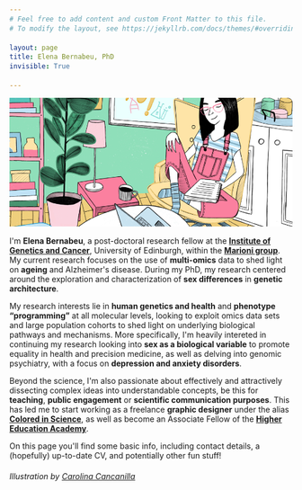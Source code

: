 ```yaml
---
# Feel free to add content and custom Front Matter to this file.
# To modify the layout, see https://jekyllrb.com/docs/themes/#overriding-theme-defaults

layout: page
title: Elena Bernabeu, PhD
invisible: True

---
```


![Header](assets/img/header.png)

I'm **Elena Bernabeu**, a post-doctoral research fellow at the **[Institute of Genetics and Cancer](https://www.ed.ac.uk/institute-genetics-cancer)**, University of Edinburgh, within the **[Marioni group](https://marioni-group.owlstown.net/)**. My current research focuses on the use of **multi-omics** data to shed light on **ageing** and Alzheimer's disease. During my PhD, my research centered around the exploration and characterization of **sex differences** in **genetic architecture**.

My research interests lie in **human genetics and health** and **phenotype “programming”** at all molecular levels, looking to exploit omics data sets and large population cohorts to shed light on underlying biological pathways and mechanisms. More specifically, I'm heavily intereted in continuing my research looking into **sex as a biological variable** to promote equality in health and precision medicine, as well as delving into genomic psychiatry, with a focus on **depression and anxiety disorders**.

Beyond the science, I'm also passionate about effectively and attractively dissecting complex ideas into understandable concepts, be this for **teaching**, **public engagement** or **scientific communication purposes**. This has led me to start working as a freelance **graphic designer** under the alias **[Colored in Science](https://www.behance.net/coloredinscience)**, as well as become an Associate Fellow of the **[Higher Education Academy](https://www.advance-he.ac.uk/)**. 

On this page you'll find some basic info, including contact details, a (hopefully) up-to-date CV, and potentially other fun stuff!

###### Illustration by [Carolina Cancanilla](https://www.carolinacancanilla.com/)

